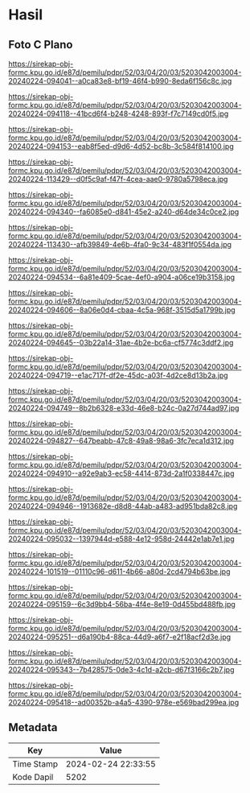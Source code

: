 # Hasil

## Foto C Plano

https://sirekap-obj-formc.kpu.go.id/e87d/pemilu/pdpr/52/03/04/20/03/5203042003004-20240224-094041--a0ca83e8-bf19-46f4-b990-8eda6f156c8c.jpg

https://sirekap-obj-formc.kpu.go.id/e87d/pemilu/pdpr/52/03/04/20/03/5203042003004-20240224-094118--41bcd6f4-b248-4248-893f-f7c7149cd0f5.jpg

https://sirekap-obj-formc.kpu.go.id/e87d/pemilu/pdpr/52/03/04/20/03/5203042003004-20240224-094153--eab8f5ed-d9d6-4d52-bc8b-3c584f814100.jpg

https://sirekap-obj-formc.kpu.go.id/e87d/pemilu/pdpr/52/03/04/20/03/5203042003004-20240224-113429--d0f5c9af-f47f-4cea-aae0-9780a5798eca.jpg

https://sirekap-obj-formc.kpu.go.id/e87d/pemilu/pdpr/52/03/04/20/03/5203042003004-20240224-094340--fa6085e0-d841-45e2-a240-d64de34c0ce2.jpg

https://sirekap-obj-formc.kpu.go.id/e87d/pemilu/pdpr/52/03/04/20/03/5203042003004-20240224-113430--afb39849-4e6b-4fa0-9c34-483f1f0554da.jpg

https://sirekap-obj-formc.kpu.go.id/e87d/pemilu/pdpr/52/03/04/20/03/5203042003004-20240224-094534--6a81e409-5cae-4ef0-a904-a06ce19b3158.jpg

https://sirekap-obj-formc.kpu.go.id/e87d/pemilu/pdpr/52/03/04/20/03/5203042003004-20240224-094606--8a06e0d4-cbaa-4c5a-968f-3515d5a1799b.jpg

https://sirekap-obj-formc.kpu.go.id/e87d/pemilu/pdpr/52/03/04/20/03/5203042003004-20240224-094645--03b22a14-31ae-4b2e-bc6a-cf5774c3ddf2.jpg

https://sirekap-obj-formc.kpu.go.id/e87d/pemilu/pdpr/52/03/04/20/03/5203042003004-20240224-094719--e1ac717f-df2e-45dc-a03f-4d2ce8d13b2a.jpg

https://sirekap-obj-formc.kpu.go.id/e87d/pemilu/pdpr/52/03/04/20/03/5203042003004-20240224-094749--8b2b6328-e33d-46e8-b24c-0a27d744ad97.jpg

https://sirekap-obj-formc.kpu.go.id/e87d/pemilu/pdpr/52/03/04/20/03/5203042003004-20240224-094827--647beabb-47c8-49a8-98a6-3fc7eca1d312.jpg

https://sirekap-obj-formc.kpu.go.id/e87d/pemilu/pdpr/52/03/04/20/03/5203042003004-20240224-094910--a92e9ab3-ec58-4414-873d-2a1f0338447c.jpg

https://sirekap-obj-formc.kpu.go.id/e87d/pemilu/pdpr/52/03/04/20/03/5203042003004-20240224-094946--1913682e-d8d8-44ab-a483-ad951bda82c8.jpg

https://sirekap-obj-formc.kpu.go.id/e87d/pemilu/pdpr/52/03/04/20/03/5203042003004-20240224-095032--1397944d-e588-4e12-958d-24442e1ab7e1.jpg

https://sirekap-obj-formc.kpu.go.id/e87d/pemilu/pdpr/52/03/04/20/03/5203042003004-20240224-101519--01110c96-d611-4b66-a80d-2cd4794b63be.jpg

https://sirekap-obj-formc.kpu.go.id/e87d/pemilu/pdpr/52/03/04/20/03/5203042003004-20240224-095159--6c3d9bb4-56ba-4f4e-8e19-0d455bd488fb.jpg

https://sirekap-obj-formc.kpu.go.id/e87d/pemilu/pdpr/52/03/04/20/03/5203042003004-20240224-095251--d6a190b4-88ca-44d9-a6f7-e2f18acf2d3e.jpg

https://sirekap-obj-formc.kpu.go.id/e87d/pemilu/pdpr/52/03/04/20/03/5203042003004-20240224-095343--7b428575-0de3-4c1d-a2cb-d67f3166c2b7.jpg

https://sirekap-obj-formc.kpu.go.id/e87d/pemilu/pdpr/52/03/04/20/03/5203042003004-20240224-095418--ad00352b-a4a5-4390-978e-e569bad299ea.jpg


## Metadata

| Key        | Value               |
| ---------- | ------------------- |
| Time Stamp | 2024-02-24 22:33:55 |
| Kode Dapil | 5202                |



